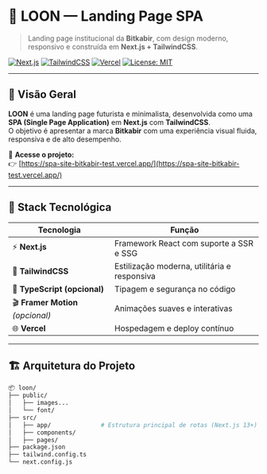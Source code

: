# 🌌 **LOON — Landing Page SPA**

> Landing page institucional da **Bitkabir**, com design moderno, responsivo e construída em **Next.js + TailwindCSS**.

[![Next.js](https://img.shields.io/badge/Next.js-15+-000000?style=for-the-badge&logo=nextdotjs)](https://nextjs.org/)
[![TailwindCSS](https://img.shields.io/badge/TailwindCSS-3+-38B2AC?style=for-the-badge&logo=tailwindcss)](https://tailwindcss.com/)
[![Vercel](https://img.shields.io/badge/Deployed_on-Vercel-000000?style=for-the-badge&logo=vercel)](https://spa-site-bitkabir-test.vercel.app/)
[![License: MIT](https://img.shields.io/badge/License-MIT-yellow.svg?style=for-the-badge)](./LICENSE)

---

## 🚀 **Visão Geral**

**LOON** é uma landing page futurista e minimalista, desenvolvida como uma **SPA (Single Page Application)** em **Next.js** com **TailwindCSS**.  
O objetivo é apresentar a marca **Bitkabir** com uma experiência visual fluida, responsiva e de alto desempenho.

🔗 **Acesse o projeto:**  
👉 [https://spa-site-bitkabir-test.vercel.app/](https://spa-site-bitkabir-test.vercel.app/)

---

## 🧠 **Stack Tecnológica**

| Tecnologia | Função |
|-------------|---------|
| ⚡ **Next.js** | Framework React com suporte a SSR e SSG |
| 💅 **TailwindCSS** | Estilização moderna, utilitária e responsiva |
| 🧩 **TypeScript (opcional)** | Tipagem e segurança no código |
| 🎬 **Framer Motion** *(opcional)* | Animações suaves e interativas |
| 🌐 **Vercel** | Hospedagem e deploy contínuo |

---

## 🏗️ **Arquitetura do Projeto**

```bash
📦 loon/
├── public/
│   ├── images...
│   └── font/
├── src/
│   ├── app/              # Estrutura principal de rotas (Next.js 13+)
│   ├── components/
│   ├── pages/
├── package.json
├── tailwind.config.ts
└── next.config.js
